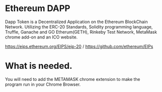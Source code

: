 # Ethereum DAPP

Dapp Token is a Decentralized Application on the Ethereum BlockChain Network.  Utilizing the ERC-20 Standards, Solidity programming language, Truffle, Ganache and GO Etherum(GETH), Rinkeby Test Network, MetaMask chrome add-on and an ICO website.

https://eips.ethereum.org/EIPS/eip-20 / 
https://github.com/ethereum/EIPs


# What is needed.
You will need to add the METAMASK chrome extension to make the program run in your Chrome Browser.




